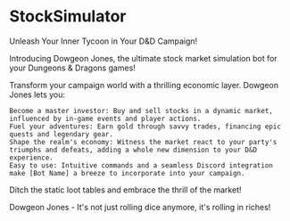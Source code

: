 # StockSimulator
Unleash Your Inner Tycoon in Your D&D Campaign!

Introducing Dowgeon Jones, the ultimate stock market simulation bot for your Dungeons & Dragons games!

Transform your campaign world with a thrilling economic layer.  Dowgeon Jones lets you:

    Become a master investor: Buy and sell stocks in a dynamic market, influenced by in-game events and player actions.
    Fuel your adventures: Earn gold through savvy trades, financing epic quests and legendary gear.
    Shape the realm's economy: Witness the market react to your party's triumphs and defeats, adding a whole new dimension to your D&D experience.
    Easy to use: Intuitive commands and a seamless Discord integration make [Bot Name] a breeze to incorporate into your campaign.

Ditch the static loot tables and embrace the thrill of the market!

Dowgeon Jones - It's not just rolling dice anymore, it's rolling in riches!
